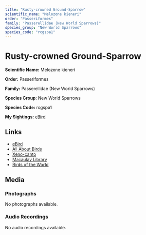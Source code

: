 ```yaml
---
title: "Rusty-crowned Ground-Sparrow"
scientific_name: "Melozone kieneri"
order: "Passeriformes"
family: "Passerellidae (New World Sparrows)"
species_group: "New World Sparrows"
species_code: "rcgspa1"
---
```


# Rusty-crowned Ground-Sparrow

**Scientific Name:** Melozone kieneri

**Order:** Passeriformes

**Family:** Passerellidae (New World Sparrows)

**Species Group:** New World Sparrows

**Species Code:** rcgspa1

**My Sightings:** [eBird](https://ebird.org/lifelist?r=world&time=life&spp=rcgspa1)

## Links
* [eBird](https://ebird.org/species/rcgspa1) 
* [All About Birds](https://www.allaboutbirds.org/guide/rcgspa1) 
* [Xeno-canto](https://www.xeno-canto.org/species/melozone-kieneri) 
* [Macaulay Library](https://search.macaulaylibrary.org/catalog?taxonCode=rcgspa1&sort=rating_rank_desc)
* [Birds of the World](https://birdsoftheworld.org/bow/species/rcgspa1)

## Media
### Photographs
No photographs available.

### Audio Recordings
No audio recordings available.
